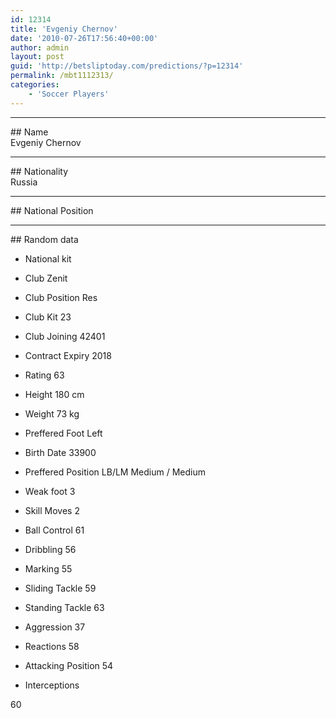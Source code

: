 ```yaml
---
id: 12314
title: 'Evgeniy Chernov'
date: '2010-07-26T17:56:40+00:00'
author: admin
layout: post
guid: 'http://betsliptoday.com/predictions/?p=12314'
permalink: /mbt1112313/
categories:
    - 'Soccer Players'
---
```


- - - - - -

\## Name  
 Evgeniy Chernov

- - - - - -

\## Nationality  
 Russia

- - - - - -

\## National Position

- - - - - -

\## Random data

- National kit
- Club
 Zenit

- Club Position
 Res

- Club Kit
 23

- Club Joining
 42401

- Contract Expiry
 2018

- Rating
 63

- Height
 180 cm

- Weight
 73 kg

- Preffered Foot
 Left

- Birth Date
 33900

- Preffered Position
 LB/LM Medium / Medium

- Weak foot
 3

- Skill Moves
 2

- Ball Control
 61

- Dribbling
 56

- Marking
 55

- Sliding Tackle
 59

- Standing Tackle
 63

- Aggression
 37

- Reactions
 58

- Attacking Position
 54

- Interceptions

 60